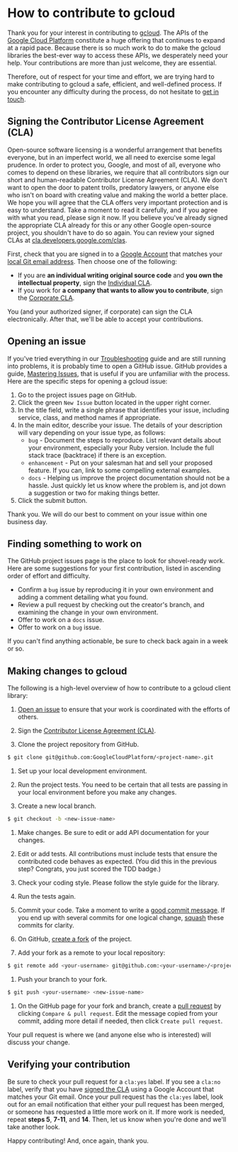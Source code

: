 # How to contribute to gcloud

Thank you for your interest in contributing to [gcloud](https://github.com/GoogleCloudPlatform). The APIs of the [Google Cloud Platform](https://cloud.google.com/) constitute a huge offering that continues to expand at a rapid pace. Because there is so much work to do to make the gcloud libraries the best-ever way to access these APIs, we desperately need your help. Your contributions are more than just welcome, they are essential.

Therefore, out of respect for your time and effort, we are trying hard to make contributing to gcloud a safe, efficient, and well-defined process. If you encounter any difficulty during the process, do not hesitate to [get in touch](/troubleshooting/readme.md).

## Signing the Contributor License Agreement (CLA)

Open-source software licensing is a wonderful arrangement that benefits everyone, but in an imperfect world, we all need to exercise some legal prudence. In order to protect you, Google, and most of all, everyone who comes to depend on these libraries, we require that all contributors sign our short and human-readable Contributor License Agreement (CLA). We don't want to open the door to patent trolls, predatory lawyers, or anyone else who isn't on board with creating value and making the world a better place. We hope you will agree that the CLA offers very important protection and is easy to understand. Take a moment to read it carefully, and if you agree with what you read, please sign it now. If you believe you've already signed the appropriate CLA already for this or any other Google open-source project, you shouldn't have to do so again. You can review your signed CLAs at [cla.developers.google.com/clas](https://cla.developers.google.com/clas).

First, check that you are signed in to a [Google Account](https://accounts.google.com) that matches your [local Git email address](https://help.github.com/articles/setting-your-email-in-git/). Then choose one of the following:

* If you are **an individual writing original source code** and **you own the intellectual property**, sign the [Individual CLA](https://developers.google.com/open-source/cla/individual).
* If you work for **a company that wants to allow you to contribute**, sign the [Corporate CLA](https://developers.google.com/open-source/cla/corporate).

You (and your authorized signer, if corporate) can sign the CLA electronically. After that, we'll be able to accept your contributions.

## Opening an issue

If you've tried everything in our [Troubleshooting](/troubleshooting/readme.md) guide and are still running into problems, it is probably time to open a GitHub issue. GitHub provides a guide, [Mastering Issues](https://guides.github.com/features/issues/), that is useful if you are unfamiliar with the process. Here are the specific steps for opening a gcloud issue:

1. Go to the project issues page on GitHub.
1. Click the green `New Issue` button located in the upper right corner.
1. In the title field, write a single phrase that identifies your issue, including service, class, and method names if appropriate.
1. In the main editor, describe your issue. The details of your description will vary depending on your issue type, as follows:
    * `bug` - Document the steps to reproduce. List relevant details about your environment, especially your Ruby version. Include the full stack trace (backtrace) if there is an exception.
    * `enhancement` - Put on your salesman hat and sell your proposed feature. If you can, link to some compelling external examples.
    * `docs` - Helping us improve the project documentation should not be a hassle. Just quickly let us know where the problem is, and jot down a suggestion or two for making things better.
1. Click the submit button.

Thank you. We will do our best to comment on your issue within one business day.

## Finding something to work on

The GitHub project issues page is the place to look for shovel-ready work. Here are some suggestions for your first contribution, listed in ascending order of effort and difficulty.

* Confirm a `bug` issue by reproducing it in your own environment and adding a comment detailing what you found.
* Review a pull request by checking out the creator's branch, and examining the change in your own environment.
* Offer to work on a `docs` issue.
* Offer to work on a `bug` issue.

If you can't find anything actionable, be sure to check back again in a week or so.

## Making changes to gcloud

The following is a high-level overview of how to contribute to a gcloud client library:

1. [Open an issue](#opening-an-issue) to ensure that your work is coordinated with the efforts of others.

1. Sign the [Contributor License Agreement (CLA)](#signing-the-contributor-license-agreement-cla).

1. Clone the project repository from GitHub.

  ```sh
  $ git clone git@github.com:GoogleCloudPlatform/<project-name>.git
  ```

1. Set up your local development environment.

1. Run the project tests. You need to be certain that all tests are passing in your local environment before you make any changes.

1. Create a new local branch.

  ```sh
  $ git checkout -b <new-issue-name>
  ```

1. Make changes. Be sure to edit or add API documentation for your changes.

1. Edit or add tests. All contributions must include tests that ensure the contributed code behaves as expected. (You did this in the previous step? Congrats, you just scored the TDD badge.)

1. Check your coding style. Please follow the style guide for the library.

1. Run the tests again.

1. Commit your code. Take a moment to write a [good commit message](http://tbaggery.com/2008/04/19/a-note-about-git-commit-messages.html). If you end up with several commits for one logical change, [squash](https://git-scm.com/book/en/v2/Git-Tools-Rewriting-History#Squashing-Commits) these commits for clarity.

1. On GitHub, [create a fork](https://guides.github.com/activities/forking/) of the project.

1. Add your fork as a remote to your local repository:

  ```sh
  $ git remote add <your-username> git@github.com:<your-username>/<project-name>.git
  ```

1. Push your branch to your fork.

  ```sh
  $ git push <your-username> <new-issue-name>
  ```

1. On the GitHub page for your fork and branch, create a [pull request](https://help.github.com/articles/using-pull-requests/) by clicking `Compare & pull request`. Edit the message copied from your commit, adding more detail if needed, then click `Create pull request`.

Your pull request is where we (and anyone else who is interested) will discuss your change.

## Verifying your contribution

Be sure to check your pull request for a `cla:yes` label. If you see a `cla:no` label, verify that you have [signed the CLA](#signing-the-contributor-license-agreement-cla) using a Google Account that matches your Git email. Once your pull request has the `cla:yes` label, look out for an email notification that either your pull request has been merged, or someone has requested a little more work on it. If more work is needed, repeat **steps 5**, **7-11**, and **14**. Then, let us know when you're done and we'll take another look.

Happy contributing! And, once again, thank you.
